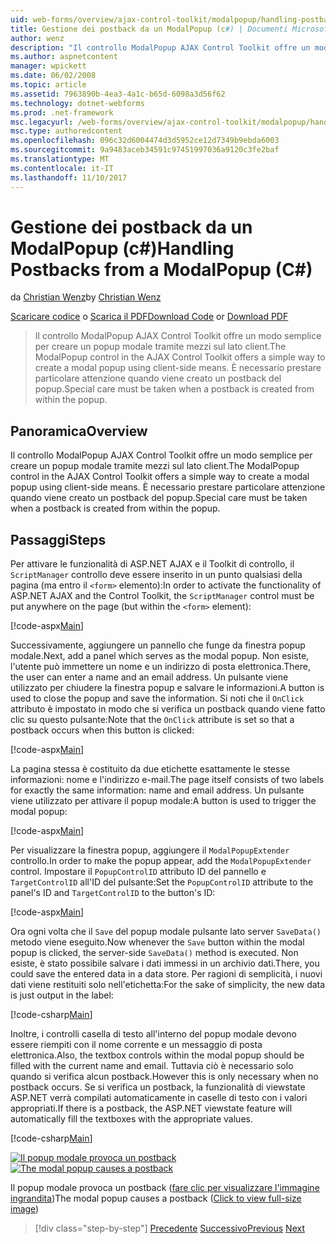 ```yaml
---
uid: web-forms/overview/ajax-control-toolkit/modalpopup/handling-postbacks-from-a-modalpopup-cs
title: Gestione dei postback da un ModalPopup (c#) | Documenti Microsoft
author: wenz
description: "Il controllo ModalPopup AJAX Control Toolkit offre un modo semplice per creare un popup modale tramite mezzi sul lato client. È necessario prestare particolare attenzione quando un pos..."
ms.author: aspnetcontent
manager: wpickett
ms.date: 06/02/2008
ms.topic: article
ms.assetid: 7963890b-4ea3-4a1c-b65d-6098a3d56f62
ms.technology: dotnet-webforms
ms.prod: .net-framework
msc.legacyurl: /web-forms/overview/ajax-control-toolkit/modalpopup/handling-postbacks-from-a-modalpopup-cs
msc.type: authoredcontent
ms.openlocfilehash: 096c32d6004474d3d5952ce12d7349b9ebda6003
ms.sourcegitcommit: 9a9483aceb34591c97451997036a9120c3fe2baf
ms.translationtype: MT
ms.contentlocale: it-IT
ms.lasthandoff: 11/10/2017
---
```

<a name="handling-postbacks-from-a-modalpopup-c"></a><span data-ttu-id="3d33b-104">Gestione dei postback da un ModalPopup (c#)</span><span class="sxs-lookup"><span data-stu-id="3d33b-104">Handling Postbacks from a ModalPopup (C#)</span></span>
====================
<span data-ttu-id="3d33b-105">da [Christian Wenz](https://github.com/wenz)</span><span class="sxs-lookup"><span data-stu-id="3d33b-105">by [Christian Wenz](https://github.com/wenz)</span></span>

<span data-ttu-id="3d33b-106">[Scaricare codice](http://download.microsoft.com/download/2/4/0/24052038-f942-4336-905b-b60ae56f0dd5/ModalPopup3.cs.zip) o [Scarica il PDF](http://download.microsoft.com/download/b/6/a/b6ae89ee-df69-4c87-9bfb-ad1eb2b23373/modalpopup3CS.pdf)</span><span class="sxs-lookup"><span data-stu-id="3d33b-106">[Download Code](http://download.microsoft.com/download/2/4/0/24052038-f942-4336-905b-b60ae56f0dd5/ModalPopup3.cs.zip) or [Download PDF](http://download.microsoft.com/download/b/6/a/b6ae89ee-df69-4c87-9bfb-ad1eb2b23373/modalpopup3CS.pdf)</span></span>

> <span data-ttu-id="3d33b-107">Il controllo ModalPopup AJAX Control Toolkit offre un modo semplice per creare un popup modale tramite mezzi sul lato client.</span><span class="sxs-lookup"><span data-stu-id="3d33b-107">The ModalPopup control in the AJAX Control Toolkit offers a simple way to create a modal popup using client-side means.</span></span> <span data-ttu-id="3d33b-108">È necessario prestare particolare attenzione quando viene creato un postback del popup.</span><span class="sxs-lookup"><span data-stu-id="3d33b-108">Special care must be taken when a postback is created from within the popup.</span></span>


## <a name="overview"></a><span data-ttu-id="3d33b-109">Panoramica</span><span class="sxs-lookup"><span data-stu-id="3d33b-109">Overview</span></span>

<span data-ttu-id="3d33b-110">Il controllo ModalPopup AJAX Control Toolkit offre un modo semplice per creare un popup modale tramite mezzi sul lato client.</span><span class="sxs-lookup"><span data-stu-id="3d33b-110">The ModalPopup control in the AJAX Control Toolkit offers a simple way to create a modal popup using client-side means.</span></span> <span data-ttu-id="3d33b-111">È necessario prestare particolare attenzione quando viene creato un postback del popup.</span><span class="sxs-lookup"><span data-stu-id="3d33b-111">Special care must be taken when a postback is created from within the popup.</span></span>

## <a name="steps"></a><span data-ttu-id="3d33b-112">Passaggi</span><span class="sxs-lookup"><span data-stu-id="3d33b-112">Steps</span></span>

<span data-ttu-id="3d33b-113">Per attivare le funzionalità di ASP.NET AJAX e il Toolkit di controllo, il `ScriptManager` controllo deve essere inserito in un punto qualsiasi della pagina (ma entro il `<form>` elemento):</span><span class="sxs-lookup"><span data-stu-id="3d33b-113">In order to activate the functionality of ASP.NET AJAX and the Control Toolkit, the `ScriptManager` control must be put anywhere on the page (but within the `<form>` element):</span></span>

[!code-aspx[Main](handling-postbacks-from-a-modalpopup-cs/samples/sample1.aspx)]

<span data-ttu-id="3d33b-114">Successivamente, aggiungere un pannello che funge da finestra popup modale.</span><span class="sxs-lookup"><span data-stu-id="3d33b-114">Next, add a panel which serves as the modal popup.</span></span> <span data-ttu-id="3d33b-115">Non esiste, l'utente può immettere un nome e un indirizzo di posta elettronica.</span><span class="sxs-lookup"><span data-stu-id="3d33b-115">There, the user can enter a name and an email address.</span></span> <span data-ttu-id="3d33b-116">Un pulsante viene utilizzato per chiudere la finestra popup e salvare le informazioni.</span><span class="sxs-lookup"><span data-stu-id="3d33b-116">A button is used to close the popup and save the information.</span></span> <span data-ttu-id="3d33b-117">Si noti che il `OnClick` attributo è impostato in modo che si verifica un postback quando viene fatto clic su questo pulsante:</span><span class="sxs-lookup"><span data-stu-id="3d33b-117">Note that the `OnClick` attribute is set so that a postback occurs when this button is clicked:</span></span>

[!code-aspx[Main](handling-postbacks-from-a-modalpopup-cs/samples/sample2.aspx)]

<span data-ttu-id="3d33b-118">La pagina stessa è costituito da due etichette esattamente le stesse informazioni: nome e l'indirizzo e-mail.</span><span class="sxs-lookup"><span data-stu-id="3d33b-118">The page itself consists of two labels for exactly the same information: name and email address.</span></span> <span data-ttu-id="3d33b-119">Un pulsante viene utilizzato per attivare il popup modale:</span><span class="sxs-lookup"><span data-stu-id="3d33b-119">A button is used to trigger the modal popup:</span></span>

[!code-aspx[Main](handling-postbacks-from-a-modalpopup-cs/samples/sample3.aspx)]

<span data-ttu-id="3d33b-120">Per visualizzare la finestra popup, aggiungere il `ModalPopupExtender` controllo.</span><span class="sxs-lookup"><span data-stu-id="3d33b-120">In order to make the popup appear, add the `ModalPopupExtender` control.</span></span> <span data-ttu-id="3d33b-121">Impostare il `PopupControlID` attributo ID del pannello e `TargetControlID` all'ID del pulsante:</span><span class="sxs-lookup"><span data-stu-id="3d33b-121">Set the `PopupControlID` attribute to the panel's ID and `TargetControlID` to the button's ID:</span></span>

[!code-aspx[Main](handling-postbacks-from-a-modalpopup-cs/samples/sample4.aspx)]

<span data-ttu-id="3d33b-122">Ora ogni volta che il `Save` del popup modale pulsante lato server `SaveData()` metodo viene eseguito.</span><span class="sxs-lookup"><span data-stu-id="3d33b-122">Now whenever the `Save` button within the modal popup is clicked, the server-side `SaveData()` method is executed.</span></span> <span data-ttu-id="3d33b-123">Non esiste, è stato possibile salvare i dati immessi in un archivio dati.</span><span class="sxs-lookup"><span data-stu-id="3d33b-123">There, you could save the entered data in a data store.</span></span> <span data-ttu-id="3d33b-124">Per ragioni di semplicità, i nuovi dati viene restituiti solo nell'etichetta:</span><span class="sxs-lookup"><span data-stu-id="3d33b-124">For the sake of simplicity, the new data is just output in the label:</span></span>

[!code-csharp[Main](handling-postbacks-from-a-modalpopup-cs/samples/sample5.cs)]

<span data-ttu-id="3d33b-125">Inoltre, i controlli casella di testo all'interno del popup modale devono essere riempiti con il nome corrente e un messaggio di posta elettronica.</span><span class="sxs-lookup"><span data-stu-id="3d33b-125">Also, the textbox controls within the modal popup should be filled with the current name and email.</span></span> <span data-ttu-id="3d33b-126">Tuttavia ciò è necessario solo quando si verifica alcun postback.</span><span class="sxs-lookup"><span data-stu-id="3d33b-126">However this is only necessary when no postback occurs.</span></span> <span data-ttu-id="3d33b-127">Se si verifica un postback, la funzionalità di viewstate ASP.NET verrà compilati automaticamente in caselle di testo con i valori appropriati.</span><span class="sxs-lookup"><span data-stu-id="3d33b-127">If there is a postback, the ASP.NET viewstate feature will automatically fill the textboxes with the appropriate values.</span></span>

[!code-csharp[Main](handling-postbacks-from-a-modalpopup-cs/samples/sample6.cs)]


<span data-ttu-id="3d33b-128">[![Il popup modale provoca un postback](handling-postbacks-from-a-modalpopup-cs/_static/image2.png)](handling-postbacks-from-a-modalpopup-cs/_static/image1.png)</span><span class="sxs-lookup"><span data-stu-id="3d33b-128">[![The modal popup causes a postback](handling-postbacks-from-a-modalpopup-cs/_static/image2.png)](handling-postbacks-from-a-modalpopup-cs/_static/image1.png)</span></span>

<span data-ttu-id="3d33b-129">Il popup modale provoca un postback ([fare clic per visualizzare l'immagine ingrandita](handling-postbacks-from-a-modalpopup-cs/_static/image3.png))</span><span class="sxs-lookup"><span data-stu-id="3d33b-129">The modal popup causes a postback ([Click to view full-size image](handling-postbacks-from-a-modalpopup-cs/_static/image3.png))</span></span>

>[!div class="step-by-step"]
<span data-ttu-id="3d33b-130">[Precedente](using-modalpopup-with-a-repeater-control-cs.md)
[Successivo](positioning-a-modalpopup-cs.md)</span><span class="sxs-lookup"><span data-stu-id="3d33b-130">[Previous](using-modalpopup-with-a-repeater-control-cs.md)
[Next](positioning-a-modalpopup-cs.md)</span></span>
